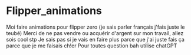 # Flipper_animations
Moi faire animations pour flipper zero (je sais parler français j'fais juste le teubé)
Merci de ne pas vendre ou acquérir d'argent sur mon travail, allez sois cool stp
Je sais pas si je vais en faire plus parce que j'ai juste fais ça parce que je me faisais ch!er
Pour toutes question bah utilise chatGPT
